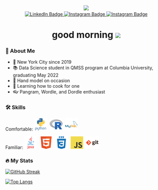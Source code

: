 
<div id="header" align="center">
  <img src="https://media.giphy.com/media/TvVAUNS3tfqaQ/giphy.gif">
</div>

<div id="badges" align="center">
  <a href="https://www.linkedin.com/in/ekim1396/">
    <img src="https://img.shields.io/badge/resume-blue?style=for-the-badge&logo=linkedin&logoColor=white" alt="LinkedIn Badge"/>
  </a>
  <a href="https://www.instagram.com/kimjoolia">
    <img src="https://img.shields.io/badge/lifestyle-pink?style=for-the-badge&logo=instagram&logoColor=white" alt="Instagram Badge"/>
  </a>
   <a href="https://www.instagram.com/jimkulia">
    <img src="https://img.shields.io/badge/hand model-beige?style=for-the-badge&logo=instagram&logoColor=pink" alt="Instagram Badge"/>
  </a>
</div>
<h1 align="center">
  good morning
  <img src="https://media.giphy.com/media/hvRJCLFzcasrR4ia7z/giphy.gif" width="30px"/>
</h1>

### 🏡 About Me

- 📍 New York City since 2019
- 📚 Data Science student in QMSS program at Columbia University, graduating May 2022
- 💅 Hand model on occasion
- 🌱 Learning how to cook for one
- 👓 Pangram, Wordle, and Dordle enthusiast

### :hammer_and_wrench: Skills

<div>
Comfortable:
  <img src="https://github.com/devicons/devicon/blob/master/icons/python/python-original-wordmark.svg" title="Python" alt="Python" width="40" height="40"/>&nbsp;
  <img src="https://github.com/devicons/devicon/blob/master/icons/r/r-original.svg" title="r" alt="r" width="40" height="40"/>&nbsp;
  <img src="https://github.com/devicons/devicon/blob/master/icons/mysql/mysql-original-wordmark.svg" title="MySQL"  alt="MySQL" width="40" height="40"/>&nbsp;
  
Familiar:
  <img src="https://github.com/devicons/devicon/blob/master/icons/java/java-original-wordmark.svg" title="Java" alt="Java" width="40" height="40"/>&nbsp;
  <img src="https://github.com/devicons/devicon/blob/master/icons/html5/html5-original.svg" title="HTML5" alt="HTML" width="40" height="40"/>&nbsp;
  <img src="https://github.com/devicons/devicon/blob/master/icons/css3/css3-plain-wordmark.svg"  title="CSS3" alt="CSS" width="40" height="40"/>&nbsp;
  <img src="https://github.com/devicons/devicon/blob/master/icons/javascript/javascript-original.svg" title="JavaScript" alt="JavaScript" width="40" height="40"/>&nbsp;
  <img src="https://github.com/devicons/devicon/blob/master/icons/git/git-original-wordmark.svg" title="Git" alt="Git" width="40" height="40"/>&nbsp;
</div>

### :fire: My Stats

[![GitHub Streak](http://github-readme-streak-stats.herokuapp.com?user=ekimz&theme=dark&background=000000)](https://git.io/streak-stats)

[![Top Langs](https://github-readme-stats.vercel.app/api/top-langs/?username=ekimz&layout=compact&theme=vision-friendly-dark)](https://github.com/anuraghazra/github-readme-stats)
